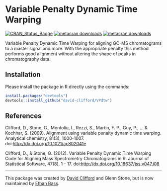 # Variable Penalty Dynamic Time Warping


<!-- badges: start -->
  [![CRAN_Status_Badge](https://www.r-pkg.org/badges/version/VPdtw)](https://cran.r-project.org/package=VPdtw)
  [![metacran downloads](https://cranlogs.r-pkg.org/badges/grand-total/VPdtw)](https://cran.r-project.org/package=VPdtw)
  [![metacran downloads](https://cranlogs.r-pkg.org/badges/last-month/VPdtw)](https://cran.r-project.org/package=VPdtw)

  <!-- badges: end -->
  
Variable Penalty Dynamic Time Warping for aligning GC-MS chromatograms to a master signal and more. With the appropriate penalty this method performs good alignment without altering the shape of peaks in chromatography data.

## Installation
Please install the package in R directly using the commands:

```R
install.packages("devtools")
devtools::install_github("david-clifford/VPdtw")
```

## References
Clifford, D., Stone, G., Montoliu, I., Rezzi, S., Martin, F. P., Guy, P., ... & Kochhar, S. (2009). Alignment using variable penalty dynamic time warping. Analytical chemistry, 81(3), 1000-1007. doi:http://dx.doi.org/10.1021/ac802041e

Clifford, D., & Stone, G. (2012). Variable Penalty Dynamic Time Warping Code for Aligning Mass Spectrometry Chromatograms in R. Journal of Statistical Software, 47(8), 1 - 17. doi:http://dx.doi.org/10.18637/jss.v047.i08

---

This package was created by [David Clifford](https://github.com/david-clifford/VPdtw) and Glenn Stone,
but is now maintained by [Ethan Bass](https://github.com/ethanbass).
